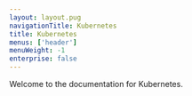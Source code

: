 ```yaml
---
layout: layout.pug
navigationTitle: Kubernetes
title: Kubernetes
menus: ['header']
menuWeight: -1
enterprise: false
---
```


Welcome to the documentation for Kubernetes.
